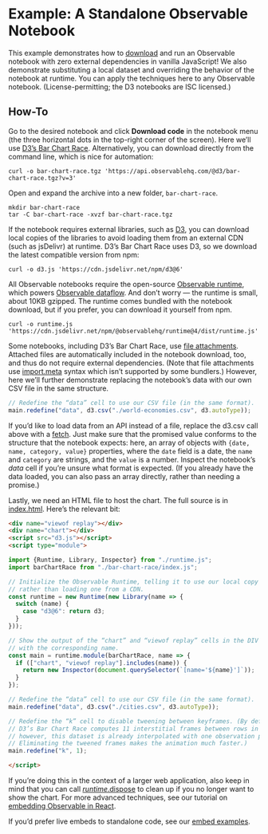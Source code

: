# Example: A Standalone Observable Notebook

This example demonstrates how to [download](https://observablehq.com/@observablehq/downloading-and-embedding-notebooks) and run an Observable notebook with zero external dependencies in vanilla JavaScript! We also demonstrate substituting a local dataset and overriding the behavior of the notebook at runtime. You can apply the techniques here to any Observable notebook. (License-permitting; the D3 notebooks are ISC licensed.)

## How-To

Go to the desired notebook and click **Download code** in the notebook menu (the three horizontal dots in the top-right corner of the screen). Here we’ll use [D3’s Bar Chart Race](https://observablehq.com/@d3/bar-chart-race). Alternatively, you can download directly from the command line, which is nice for automation:

```
curl -o bar-chart-race.tgz 'https://api.observablehq.com/@d3/bar-chart-race.tgz?v=3'
```

Open and expand the archive into a new folder, `bar-chart-race`.

```
mkdir bar-chart-race
tar -C bar-chart-race -xvzf bar-chart-race.tgz
```

If the notebook requires external libraries, such as [D3](https://d3js.org), you can download local copies of the libraries to avoid loading them from an external CDN (such as jsDelivr) at runtime. D3’s Bar Chart Race uses D3, so we download the latest compatible version from npm:

```
curl -o d3.js 'https://cdn.jsdelivr.net/npm/d3@6'
```

All Observable notebooks require the open-source [Observable runtime](https://github.com/observablehq/runtime), which powers [Observable dataflow](https://observablehq.com/@observablehq/how-observable-runs). And don’t worry — the runtime is small, about 10KB gzipped. The runtime comes bundled with the notebook download, but if you prefer, you can download it yourself from npm.

```
curl -o runtime.js 'https://cdn.jsdelivr.net/npm/@observablehq/runtime@4/dist/runtime.js'
```

Some notebooks, including D3’s Bar Chart Race, use [file attachments](https://observablehq.com/@observablehq/file-attachments). Attached files are automatically included in the notebook download, too, and thus do not require external dependencies. (Note that file attachments use [import.meta](https://developer.mozilla.org/en-US/docs/Web/JavaScript/Reference/Statements/import.meta) syntax which isn’t supported by some bundlers.) However, here we’ll further demonstrate replacing the notebook’s data with our own CSV file in the same structure.

```js
// Redefine the “data” cell to use our CSV file (in the same format).
main.redefine("data", d3.csv("./world-economies.csv", d3.autoType));
```

If you’d like to load data from an API instead of a file, replace the d3.csv call above with a [fetch](https://developer.mozilla.org/en-US/docs/Web/API/Fetch_API). Just make sure that the promised value conforms to the structure that the notebook expects: here, an array of objects with `{date, name, category, value}` properties, where the `date` field is a date, the `name` and `category` are strings, and the `value` is a number. Inspect the notebook’s *data* cell if you’re unsure what format is expected. (If you already have the data loaded, you can also pass an array directly, rather than needing a promise.)

Lastly, we need an HTML file to host the chart. The full source is in [index.html](./index.html). Here’s the relevant bit:

```html
<div name="viewof replay"></div>
<div name="chart"></div>
<script src="d3.js"></script>
<script type="module">

import {Runtime, Library, Inspector} from "./runtime.js";
import barChartRace from "./bar-chart-race/index.js";

// Initialize the Observable Runtime, telling it to use our local copy of D3
// rather than loading one from a CDN.
const runtime = new Runtime(new Library(name => {
  switch (name) {
    case "d3@6": return d3;
  }
}));

// Show the output of the “chart” and “viewof replay” cells in the DIV elements
// with the corresponding name.
const main = runtime.module(barChartRace, name => {
  if (["chart", "viewof replay"].includes(name)) {
    return new Inspector(document.querySelector(`[name='${name}']`));
  }
});

// Redefine the “data” cell to use our CSV file (in the same format).
main.redefine("data", d3.csv("./cities.csv", d3.autoType));

// Redefine the “k” cell to disable tweening between keyframes. (By default,
// D3’s Bar Chart Race computes 11 interstitial frames between rows in the data;
// however, this dataset is already interpolated with one observation per year.
// Eliminating the tweened frames makes the animation much faster.)
main.redefine("k", 1);

</script>
```

If you’re doing this in the context of a larger web application, also keep in mind that you can call [*runtime*.dispose](https://github.com/observablehq/runtime/blob/master/README.md#runtime_dispose) to clean up if you no longer want to show the chart. For more advanced techniques, see our tutorial on [embedding Observable in React](https://next.observablehq.com/@observablehq/how-to-embed-a-notebook-in-a-react-app).

If you’d prefer live embeds to standalone code, see our [embed examples](https://github.com/observablehq/examples).
